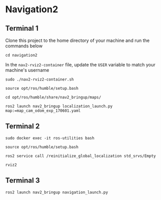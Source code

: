 # Navigation2


## Terminal 1

Clone this project to the home directory of your machine and run the commands below

```
cd navigation2
```

In the ```nav2-rviz2-container``` file, update the ```USER``` variable to match your machine's username


```
sudo ./nav2-rviz2-container.sh

```

```
source opt/ros/humble/setup.bash
```

```
cd opt/ros/humble/share/nav2_bringup/maps/
```

```
ros2 launch nav2_bringup localization_launch.py map:=map_cam_odom_exp_170601.yaml
```

## Terminal 2


```
sudo docker exec -it ros-utilities bash
```

```
source opt/ros/humble/setup.bash
```

```
ros2 service call /reinitialize_global_localization std_srvs/Empty
```

```
rviz2
```

## Terminal 3

```
ros2 launch nav2_bringup navigation_launch.py
```




